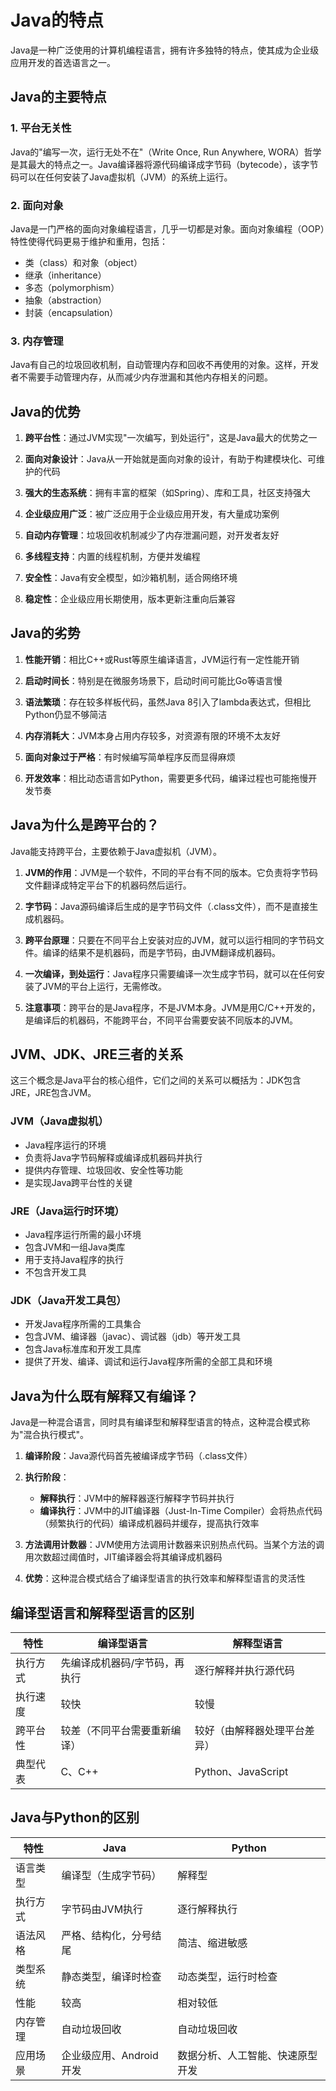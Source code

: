 # Java的特点

Java是一种广泛使用的计算机编程语言，拥有许多独特的特点，使其成为企业级应用开发的首选语言之一。

## Java的主要特点

### 1. 平台无关性

Java的"编写一次，运行无处不在"（Write Once, Run Anywhere, WORA）哲学是其最大的特点之一。Java编译器将源代码编译成字节码（bytecode），该字节码可以在任何安装了Java虚拟机（JVM）的系统上运行。

### 2. 面向对象

Java是一门严格的面向对象编程语言，几乎一切都是对象。面向对象编程（OOP）特性使得代码更易于维护和重用，包括：
- 类（class）和对象（object）
- 继承（inheritance）
- 多态（polymorphism）
- 抽象（abstraction）
- 封装（encapsulation）

### 3. 内存管理

Java有自己的垃圾回收机制，自动管理内存和回收不再使用的对象。这样，开发者不需要手动管理内存，从而减少内存泄漏和其他内存相关的问题。

## Java的优势

1. **跨平台性**：通过JVM实现"一次编写，到处运行"，这是Java最大的优势之一

2. **面向对象设计**：Java从一开始就是面向对象的设计，有助于构建模块化、可维护的代码

3. **强大的生态系统**：拥有丰富的框架（如Spring）、库和工具，社区支持强大

4. **企业级应用广泛**：被广泛应用于企业级应用开发，有大量成功案例

5. **自动内存管理**：垃圾回收机制减少了内存泄漏问题，对开发者友好

6. **多线程支持**：内置的线程机制，方便并发编程

7. **安全性**：Java有安全模型，如沙箱机制，适合网络环境

8. **稳定性**：企业级应用长期使用，版本更新注重向后兼容

## Java的劣势

1. **性能开销**：相比C++或Rust等原生编译语言，JVM运行有一定性能开销

2. **启动时间长**：特别是在微服务场景下，启动时间可能比Go等语言慢

3. **语法繁琐**：存在较多样板代码，虽然Java 8引入了lambda表达式，但相比Python仍显不够简洁

4. **内存消耗大**：JVM本身占用内存较多，对资源有限的环境不太友好

5. **面向对象过于严格**：有时候编写简单程序反而显得麻烦

6. **开发效率**：相比动态语言如Python，需要更多代码，编译过程也可能拖慢开发节奏

## Java为什么是跨平台的？

Java能支持跨平台，主要依赖于Java虚拟机（JVM）。

1. **JVM的作用**：JVM是一个软件，不同的平台有不同的版本。它负责将字节码文件翻译成特定平台下的机器码然后运行。

2. **字节码**：Java源码编译后生成的是字节码文件（.class文件），而不是直接生成机器码。

3. **跨平台原理**：只要在不同平台上安装对应的JVM，就可以运行相同的字节码文件。编译的结果不是机器码，而是字节码，由JVM翻译成机器码。

4. **一次编译，到处运行**：Java程序只需要编译一次生成字节码，就可以在任何安装了JVM的平台上运行，无需修改。

5. **注意事项**：跨平台的是Java程序，不是JVM本身。JVM是用C/C++开发的，是编译后的机器码，不能跨平台，不同平台需要安装不同版本的JVM。

## JVM、JDK、JRE三者的关系

这三个概念是Java平台的核心组件，它们之间的关系可以概括为：JDK包含JRE，JRE包含JVM。

### JVM（Java虚拟机）

- Java程序运行的环境
- 负责将Java字节码解释或编译成机器码并执行
- 提供内存管理、垃圾回收、安全性等功能
- 是实现Java跨平台性的关键

### JRE（Java运行时环境）
- Java程序运行所需的最小环境
- 包含JVM和一组Java类库
- 用于支持Java程序的执行
- 不包含开发工具

### JDK（Java开发工具包）
- 开发Java程序所需的工具集合
- 包含JVM、编译器（javac）、调试器（jdb）等开发工具
- 包含Java标准库和开发工具库
- 提供了开发、编译、调试和运行Java程序所需的全部工具和环境

## Java为什么既有解释又有编译？

Java是一种混合语言，同时具有编译型和解释型语言的特点，这种混合模式称为"混合执行模式"。

1. **编译阶段**：Java源代码首先被编译成字节码（.class文件）

2. **执行阶段**：
   - **解释执行**：JVM中的解释器逐行解释字节码并执行
   - **编译执行**：JVM中的JIT编译器（Just-In-Time Compiler）会将热点代码（频繁执行的代码）编译成机器码并缓存，提高执行效率

3. **方法调用计数器**：JVM使用方法调用计数器来识别热点代码。当某个方法的调用次数超过阈值时，JIT编译器会将其编译成机器码

4. **优势**：这种混合模式结合了编译型语言的执行效率和解释型语言的灵活性

## 编译型语言和解释型语言的区别

| 特性 | 编译型语言 | 解释型语言 |
|------|------------|------------|
| 执行方式 | 先编译成机器码/字节码，再执行 | 逐行解释并执行源代码 |
| 执行速度 | 较快 | 较慢 |
| 跨平台性 | 较差（不同平台需要重新编译） | 较好（由解释器处理平台差异） |
| 典型代表 | C、C++ | Python、JavaScript |

## Java与Python的区别

| 特性 | Java | Python |
|------|------|--------|
| 语言类型 | 编译型（生成字节码） | 解释型 |
| 执行方式 | 字节码由JVM执行 | 逐行解释执行 |
| 语法风格 | 严格、结构化，分号结尾 | 简洁、缩进敏感 |
| 类型系统 | 静态类型，编译时检查 | 动态类型，运行时检查 |
| 性能 | 较高 | 相对较低 |
| 内存管理 | 自动垃圾回收 | 自动垃圾回收 |
| 应用场景 | 企业级应用、Android开发 | 数据分析、人工智能、快速原型开发 |